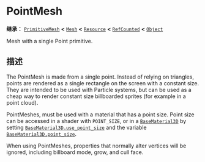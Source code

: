 <!-- ⚠ 请勿编辑本文件 ⚠ -->
<!-- 本文档使用脚本从 WeDot 引擎源码仓库生成。 -->
<!-- 生成脚本：https://github.com/WeDot-Engine/WeDot/tree/master/doc/tools/make_md.py； -->
<!-- 原文件：https://github.com/WeDot-Engine/WeDot/tree/master/doc/classes/PointMesh.xml。 -->

<div id="_class_pointmesh"></div>

# PointMesh

**继承：** [`PrimitiveMesh`](class_primitivemesh.md) **<** [`Mesh`](class_mesh.md) **<** [`Resource`](class_resource.md) **<** [`RefCounted`](class_refcounted.md) **<** [`Object`](class_object.md)

Mesh with a single Point primitive.

## 描述

The PointMesh is made from a single point. Instead of relying on triangles, points are rendered as a single rectangle on the screen with a constant size. They are intended to be used with Particle systems, but can be used as a cheap way to render constant size billboarded sprites (for example in a point cloud).

PointMeshes, must be used with a material that has a point size. Point size can be accessed in a shader with `POINT_SIZE`, or in a [`BaseMaterial3D`](class_basematerial3d.md) by setting [`BaseMaterial3D.use_point_size`](class_basematerial3d.md#class_basematerial3d_property_use_point_size) and the variable [`BaseMaterial3D.point_size`](class_basematerial3d.md#class_basematerial3d_property_point_size).

When using PointMeshes, properties that normally alter vertices will be ignored, including billboard mode, grow, and cull face.

[^virtual]: 本方法通常需要用户覆盖才能生效。
[^const]: 本方法无副作用，不会修改该实例的任何成员变量。
[^vararg]: 本方法除了能接受在此处描述的参数外，还能够继续接受任意数量的参数。
[^constructor]: 本方法用于构造某个类型。
[^static]: 调用本方法无需实例，可直接使用类名进行调用。
[^operator]: 本方法描述的是使用本类型作为左操作数的有效运算符。
[^bitfield]: 这个值是由下列位标志构成位掩码的整数。
[^void]: 无返回值。
